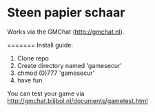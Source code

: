 Steen papier schaar
=======

Works via the GMChat (http://gmchat.nl).

=======
Install guide:

1. Clone repo
2. Create directory named 'gamesecur'
3. chmod (0)777 'gamesecur'
4. have fun

You can test your game via http://gmchat.blijbol.nl/documents/gametest.html